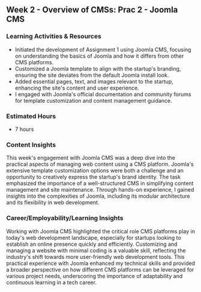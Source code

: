 ## Week 2 - Overview of CMSs: Prac 2 - Joomla CMS

### Learning Activities & Resources
- Initiated the development of Assignment 1 using Joomla CMS, focusing on understanding the basics of Joomla and how it differs from other CMS platforms.
- Customized a Joomla template to align with the startup's branding, ensuring the site deviates from the default Joomla install look.
- Added essential pages, text, and images relevant to the startup, enhancing the site's content and user experience.
- I engaged with Joomla's official documentation and community forums for template customization and content management guidance.

### Estimated Hours
- 7 hours

### Content Insights
This week's engagement with Joomla CMS was a deep dive into the practical aspects of managing web content using a CMS platform.
Joomla's extensive template customization options were both a challenge and an opportunity to creatively express the startup's brand identity.
The task emphasized the importance of a well-structured CMS in simplifying content management and site maintenance.
Through hands-on experience, I gained insights into the complexities of Joomla, including its modular architecture and its flexibility in web development.

### Career/Employability/Learning Insights
Working with Joomla CMS highlighted the critical role CMS platforms play in today's web development landscape, especially for startups looking to establish an online presence quickly and efficiently.
Customizing and managing a website with minimal coding is a valuable skill, reflecting the industry's shift towards more user-friendly web development tools.
This practical experience with Joomla enhanced my technical skills and provided a broader perspective on how different CMS platforms can be leveraged for various project needs, underscoring the importance of adaptability and continuous learning in a tech career.
